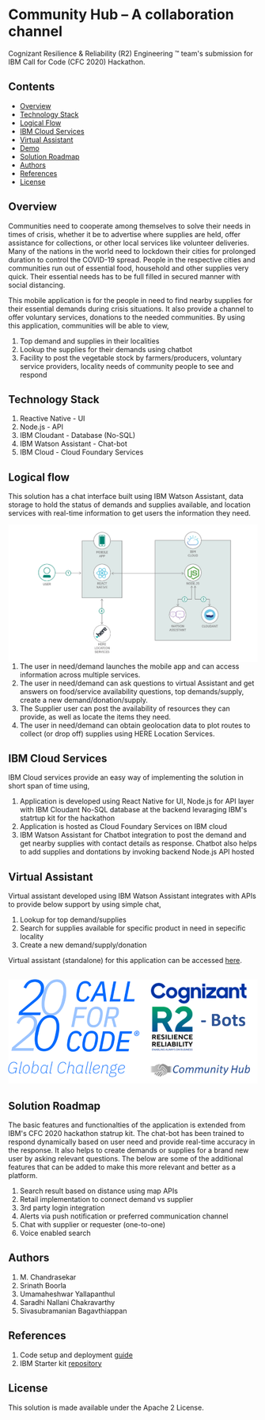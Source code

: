 # Community Hub – A collaboration channel 
Cognizant Resilience & Reliability (R2) Engineering ™ team's submission for IBM Call for Code (CFC 2020) Hackathon.

## Contents
- [Overview](#overview)
- [Technology Stack](#Technology-Stack)
- [Logical Flow](#Logical-Flow)
- [IBM Cloud Services](#IBM-Cloud-Services)
- [Virtual Assistant](#Virtual-Assistant)
- [Demo](#Demo)
- [Solution Roadmap](#Solution-Roadmap)
- [Authors](#Authors)
- [References](#References)
- [License](#License)


## Overview
Communities need to cooperate among themselves to solve their needs in times of crisis, whether it be to advertise where supplies are held, offer assistance for collections, or other local services like volunteer deliveries. Many of the nations in the world need to lockdown their cities for prolonged duration to control the COVID-19 spread. People in the respective cities and communities run out of essential food, household and other supplies very quick. Their essential needs has to be full filled in secured manner with social distancing. 

This mobile application is for the people in need to find nearby supplies for their essential demands during crisis situations. It also provide a channel to offer voluntary services, donations to the needed communities. By using this application, communities will be able to view,
1. Top demand and supplies in their localities
2. Lookup the supplies for their demands using chatbot 
3. Facility to post the vegetable stock by farmers/producers, voluntary service providers, locality needs of community people to see and respond

## Technology Stack

1. Reactive Native - UI
2. Node.js - API
3. IBM Cloudant - Database (No-SQL)
4. IBM Watson Assistant - Chat-bot
5. IBM Cloud - Cloud Foundary Services

## Logical flow
This solution has a chat interface built using IBM Watson Assistant, data storage to hold the status of demands and supplies available, and location services with real-time information to get users the information they need.

<img src="images/architecture-diagram.png"
     alt="architecture-diagram"
     style="float: left; margin-right: 10px;" />

1. The user in need/demand launches the mobile app and can access information across multiple services.
2. The user in need/demand can ask questions to virtual Assistant and get answers on food/service availability questions, top demands/supply, create a new demand/donation/supply.
3. The Supplier user can post the availability of resources they can provide, as well as locate the items they need.
4. The user in need/demand can obtain geolocation data to plot routes to collect (or drop off) supplies using HERE Location Services.

## IBM Cloud Services
IBM Cloud services provide an easy way of implementing the solution in short span of time using,
1. Application is developed using React Native for UI, Node.js for API layer with IBM Cloudant No-SQL database at the backend levaraging IBM's statrtup kit for the hackathon
2. Application is hosted as Cloud Foundary Services on IBM cloud
3. IBM Watson Assistant for Chatbot integration to post the demand and get nearby supplies with contact details as response. Chatbot also helps to add supplies and dontations by invoking backend Node.js API hosted

## Virtual Assistant
Virtual assistant developed using IBM Watson Assistant integrates with APIs to provide below support by using simple chat,

1. Lookup for top demand/supplies
2. Search for supplies available for specific product in need in sepecific locality
3. Create a new demand/supply/donation

Virtual assistant (standalone) for this application can be accessed [here](https://integrations.eu-gb.assistant.watson.cloud.ibm.com/web/public/e8da9e06-9785-4149-9ea2-9b19e908172b).

## 
[![Community Hub Demo](images/logo.png)](https://www.youtube.com/watch?v=oxmt_245iVU)


## Solution Roadmap
The basic features and functionalties of the application is extended from IBM's CFC 2020 hackathon statrup kit. The chat-bot has been trained to respond dynamically based on user need and provide real-time accuracy in the response. It also helps to create demands or supplies for a brand new user by asking relevant questions. The below are some of the additional features that can be added to make this more relevant and better as a platform.

1. Search result based on distance using map APIs
2. Retail implementation to connect demand vs supplier
3. 3rd party login integration
4. Alerts via push notification or preferred communication channel
5. Chat with supplier or requester (one-to-one)
6. Voice enabled search

## Authors
1. M. Chandrasekar
2. Srinath Boorla
3. Umamaheshwar Yallapanthul
4. Saradhi Nallani Chakravarthy
5. Sivasubramanian Bagavthiappan

## References
1. Code setup and deployment [guide](https://developer.ibm.com/tutorials/create-a-mobile-app-to-facilitate-community-collaboration/)
2. IBM Starter kit [repository](https://github.com/Call-for-Code/Solution-Starter-Kit-Cooperation-2020)

## License
This solution is made available under the Apache 2 License.
